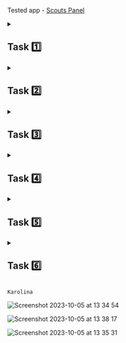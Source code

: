 Tested app - [Scouts Panel](https://scouts-test.futbolkolektyw.pl/en)

<details>
<summary> <h2> Task 1️⃣ </h2> </summary>

 <b> Software configuration </b> <br>
 
 - installing and configuring: python, IDE PyCharm, Chrome webdriver, Git and Github Desktop
 - cloning and publishing the repository
 - installing selenium and pytest
 - editing readme for the first time 🤓

[quiz score:](https://getistqb.com/quiz-purpurowy/) 12/14 👌
</details>

<details>
<summary> <h2> Task 2️⃣ </h2> </summary>

<b> Selectors </b> <br>

- creating a new branch in the project
- searching for the first selectors 🔍

<details> 
<summary> remind_password_hyperlink_xpath: </summary>
 
`- //*[text()='Remind password']`   
`- //*[contains(@class, 'MuiTypography-root MuiLink-root')]`   
`- //*/div[1]/a`
</details>

<details> 
<summary> password_field_xpath: </summary>

`- //*[@id='password']`  
`- //*[@name='password']`   
`- //input[@type='password']`
</details>

<details> 
<summary> login_field_xpath: </summary>

`- //*[@id='login']`   
`- //*[@name='login']`   
`- //*[@class="MuiInputBase-input MuiInput-input"]`
</details>

<details> 
<summary> sign_in_button_xpath: </summary>

`- //*/button/span[1]`   
`- //*[text()='Sign in']`   
`- //*[@type='submit']`
</details>

<details> 
<summary> english_language_xpath: </summary>

`- //*[text()="English"]`   
`- //*/form/div/div[2]/div`    
`- //*[@class="MuiInputBase-root MuiInput-root MuiInput-underline jss6"]`
</details>

<details> 
<summary> scouts_panel_text_xpath: </summary>

`- //h5`   
`- //*/div/div[1]/h5`   
`- //*[contains(@class, "gutterBottom")]`
</details>

</details>

<details>
<summary> <h2> Task 3️⃣ </h2> </summary>

- running first tests
- assertion
</details>

<details>
<summary> <h2> Task 4️⃣ </h2> </summary>

- refactor
- debugger
- writing [test cases](https://drive.google.com/drive/u/1/folders/1987MHeKnAwviBS8oxVPAMrAryYXPj8IF)
- writing code based on test cases
- python screenshot method
- generating a html report
</details>

<details>
<summary> <h2> Task 5️⃣ </h2> </summary>

- smoke tests
- running test suites
- running [tests](https://drive.google.com/file/d/13aJzHGkX2HwzhGPzgNo445Cs0X7INIpQ/view?usp=drive_link) with robot framework
</details>

<details>
<summary> <h2> Task 6️⃣ </h2> </summary>

- [reporting bugs](https://docs.google.com/spreadsheets/d/1mclDrxefSIJAC0EKxuxXirdDfHzRAEqVYnNXRTJoioM/edit?usp=drive_link)
- creating [test report](https://docs.google.com/document/d/1IjToNUgOsPWFYkPxW15xxxq9d8cY5Wfbq8Z207qKfBE/edit?usp=drive_link)
</details>

`Karolina`

![Screenshot 2023-10-05 at 13 34 54](https://github.com/karolinaszy/automated_tests_challenge/assets/135064013/7187151c-c104-4e26-9fd3-a51c110e5235)

![Screenshot 2023-10-05 at 13 38 17](https://github.com/karolinaszy/automated_tests_challenge/assets/135064013/7ee2d2eb-89b2-4bf2-a9b0-9c898d507edd)

![Screenshot 2023-10-05 at 13 35 31](https://github.com/karolinaszy/automated_tests_challenge/assets/135064013/820e6774-16b8-4e0c-9af1-9ec5a47fcdf1)
